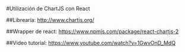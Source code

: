 #Utilización de ChartJS con React

##Librearía:
http://www.chartjs.org/

##Wrapper de react:
https://www.npmjs.com/package/react-chartjs-2

##Video tutorial:
https://www.youtube.com/watch?v=1GwvOnD_MdQ
